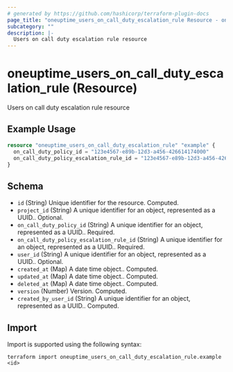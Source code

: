 ```yaml
---
# generated by https://github.com/hashicorp/terraform-plugin-docs
page_title: "oneuptime_users_on_call_duty_escalation_rule Resource - oneuptime"
subcategory: ""
description: |-
  Users on call duty escalation rule resource
---
```


# oneuptime_users_on_call_duty_escalation_rule (Resource)

Users on call duty escalation rule resource

## Example Usage

```terraform
resource "oneuptime_users_on_call_duty_escalation_rule" "example" {
  on_call_duty_policy_id = "123e4567-e89b-12d3-a456-426614174000"
  on_call_duty_policy_escalation_rule_id = "123e4567-e89b-12d3-a456-426614174000"
}
```

## Schema

- `id` (String) Unique identifier for the resource. Computed.
- `project_id` (String) A unique identifier for an object, represented as a UUID.. Optional.
- `on_call_duty_policy_id` (String) A unique identifier for an object, represented as a UUID.. Required.
- `on_call_duty_policy_escalation_rule_id` (String) A unique identifier for an object, represented as a UUID.. Required.
- `user_id` (String) A unique identifier for an object, represented as a UUID.. Optional.
- `created_at` (Map) A date time object.. Computed.
- `updated_at` (Map) A date time object.. Computed.
- `deleted_at` (Map) A date time object.. Computed.
- `version` (Number) Version. Computed.
- `created_by_user_id` (String) A unique identifier for an object, represented as a UUID.. Computed.

## Import

Import is supported using the following syntax:

```shell
terraform import oneuptime_users_on_call_duty_escalation_rule.example <id>
```
